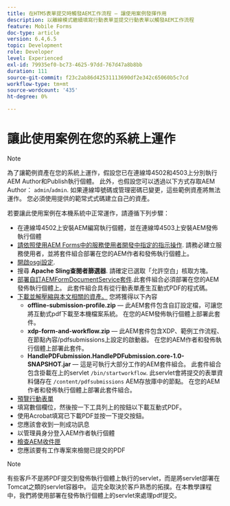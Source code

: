 ```yaml
---
title: 在HTM5表單提交時觸發AEM工作流程 — 讓使用案例發揮作用
description: 以離線模式繼續填寫行動表單並提交行動表單以觸發AEM工作流程
feature: Mobile Forms
doc-type: article
version: 6.4,6.5
topic: Development
role: Developer
level: Experienced
exl-id: 79935ef0-bc73-4625-97dd-767d47a8b8bb
duration: 111
source-git-commit: f23c2ab86d42531113690df2e342c65060b5c7cd
workflow-type: tm+mt
source-wordcount: '435'
ht-degree: 0%

---
```


# 讓此使用案例在您的系統上運作

>[!NOTE]
>
>為了讓範例資產在您的系統上運作，假設您已在連線埠4502和4503上分別執行AEM Author和Publish執行個體。 此外，也假設您可以透過以下方式存取AEM Author： `admin`/`admin`. 如果連線埠號碼或管理密碼已變更，這些範例資產將無法運作。 您必須使用提供的範常式式碼建立自己的資產。

若要讓此使用案例在本機系統中正常運作，請遵循下列步驟：

* 在連線埠4502上安裝AEM編寫執行個體，並在連線埠4503上安裝AEM發佈執行個體
* [請依照使用AEM Forms中的服務使用者開發中指定的指示操作](https://experienceleague.adobe.com/docs/experience-manager-learn/forms/adaptive-forms/service-user-tutorial-develop.html). 請務必建立服務使用者，並將套件組合部署在您的AEM作者和發佈執行個體上。
* [開啟osgi設定](http://localhost:4503/system/console/configMgr).
* 搜尋  **Apache Sling查閱者篩選器**. 請確定已選取「允許空白」核取方塊。
* [部署自訂AEMFormDocumentService套件](/help/forms/assets/common-osgi-bundles/AEMFormsDocumentServices.core-1.0-SNAPSHOT.jar).此套件組合必須部署在您的AEM發佈執行個體上。 此套件組合具有從行動表單產生互動式PDF的程式碼。
* [下載並解壓縮與本文相關的資產。](assets/offline-pdf-submission-assets.zip) 您將獲得以下內容
   * **offline-submission-profile.zip**  — 此AEM套件包含自訂設定檔，可讓您將互動式pdf下載至本機檔案系統。 在您的AEM發佈執行個體上部署此套件。
   * **xdp-form-and-workflow.zip**  — 此AEM套件包含XDP、範例工作流程、在節點內容/pdfsubmissions上設定的啟動器。 在您的AEM作者和發佈執行個體上部署此套件。
   * **HandlePDFubmission.HandlePDFubmission.core-1.0-SNAPSHOT.jar**  — 這是可執行大部分工作的AEM套件組合。 此套件組合包含掛載在上的servlet `/bin/startworkflow`. 此servlet會將提交的表單資料儲存在 `/content/pdfsubmissions` AEM存放庫中的節點。 在您的AEM作者和發佈執行個體上部署此套件組合。
* [預覽行動表單](http://localhost:4503/content/dam/formsanddocuments/testsubmision.xdp/jcr:content)
* 填寫數個欄位，然後按一下工具列上的按鈕以下載互動式PDF。
* 使用Acrobat填寫已下載PDF並按一下提交按鈕。
* 您應該會收到一則成功訊息
* 以管理員身分登入AEM作者執行個體
* [檢查AEM收件匣](http://localhost:4502/aem/inbox)
* 您應該要有工作專案來檢閱已提交的PDF

>[!NOTE]
>
>有些客戶不是將PDF提交到發佈執行個體上執行的servlet，而是將servlet部署在Tomcat之類的servlet容器中。 這完全取決於客戶熟悉的拓撲。在本教學課程中，我們將使用部署在發佈執行個體上的servlet來處理pdf提交。
